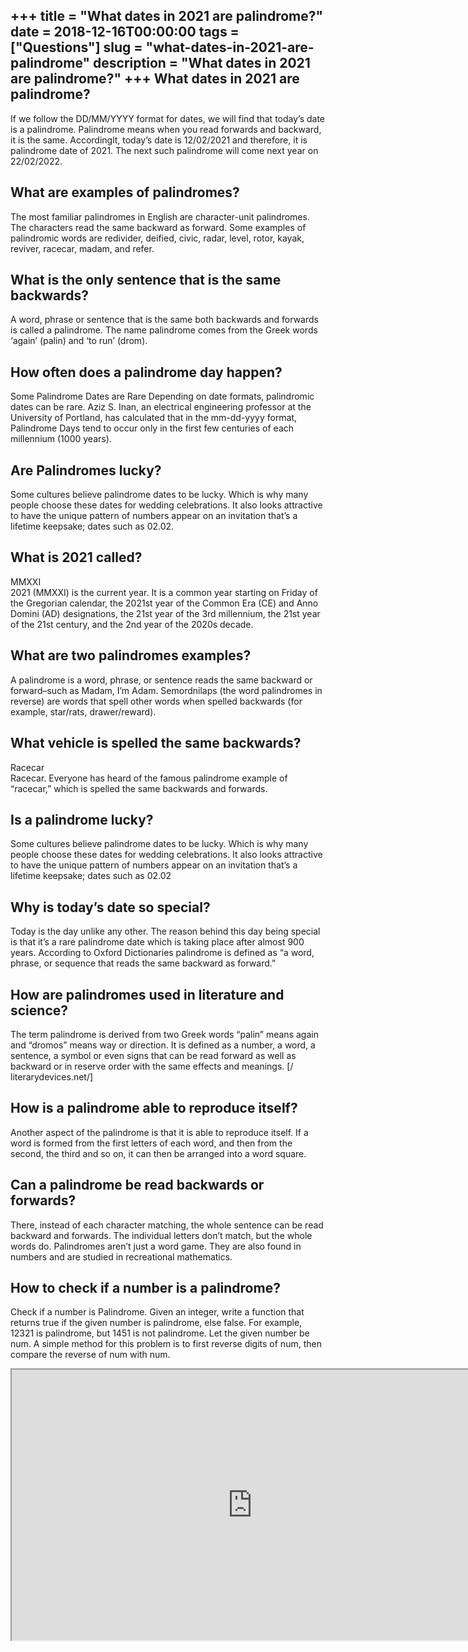 +++
title = "What dates in 2021 are palindrome?"
date = 2018-12-16T00:00:00
tags = ["Questions"]
slug = "what-dates-in-2021-are-palindrome"
description = "What dates in 2021 are palindrome?"
+++
What dates in 2021 are palindrome?
----------------------------------

If we follow the DD/MM/YYYY format for dates, we will find that today’s date is a palindrome. Palindrome means when you read forwards and backward, it is the same. Accordinglt, today’s date is 12/02/2021 and therefore, it is palindrome date of 2021. The next such palindrome will come next year on 22/02/2022.

What are examples of palindromes?
---------------------------------

The most familiar palindromes in English are character-unit palindromes. The characters read the same backward as forward. Some examples of palindromic words are redivider, deified, civic, radar, level, rotor, kayak, reviver, racecar, madam, and refer.

What is the only sentence that is the same backwards?
-----------------------------------------------------

A word, phrase or sentence that is the same both backwards and forwards is called a palindrome. The name palindrome comes from the Greek words ‘again’ (palin) and ‘to run’ (drom).

How often does a palindrome day happen?
---------------------------------------

Some Palindrome Dates are Rare Depending on date formats, palindromic dates can be rare. Aziz S. Inan, an electrical engineering professor at the University of Portland, has calculated that in the mm-dd-yyyy format, Palindrome Days tend to occur only in the first few centuries of each millennium (1000 years).

Are Palindromes lucky?
----------------------

Some cultures believe palindrome dates to be lucky. Which is why many people choose these dates for wedding celebrations. It also looks attractive to have the unique pattern of numbers appear on an invitation that’s a lifetime keepsake; dates such as 02.02.

What is 2021 called?
--------------------

MMXXI  
2021 (MMXXI) is the current year. It is a common year starting on Friday of the Gregorian calendar, the 2021st year of the Common Era (CE) and Anno Domini (AD) designations, the 21st year of the 3rd millennium, the 21st year of the 21st century, and the 2nd year of the 2020s decade.

What are two palindromes examples?
----------------------------------

A palindrome is a word, phrase, or sentence reads the same backward or forward–such as Madam, I’m Adam. Semordnilaps (the word palindromes in reverse) are words that spell other words when spelled backwards (for example, star/rats, drawer/reward).

What vehicle is spelled the same backwards?
-------------------------------------------

Racecar  
Racecar. Everyone has heard of the famous palindrome example of “racecar,” which is spelled the same backwards and forwards.

Is a palindrome lucky?
----------------------

Some cultures believe palindrome dates to be lucky. Which is why many people choose these dates for wedding celebrations. It also looks attractive to have the unique pattern of numbers appear on an invitation that’s a lifetime keepsake; dates such as 02.02

Why is today’s date so special?
-------------------------------

Today is the day unlike any other. The reason behind this day being special is that it’s a rare palindrome date which is taking place after almost 900 years. According to Oxford Dictionaries palindrome is defined as “a word, phrase, or sequence that reads the same backward as forward.”

How are palindromes used in literature and science?
---------------------------------------------------

The term palindrome is derived from two Greek words “palin” means again and “dromos” means way or direction. It is defined as a number, a word, a sentence, a symbol or even signs that can be read forward as well as backward or in reserve order with the same effects and meanings. \[/ literarydevices.net/\]

How is a palindrome able to reproduce itself?
---------------------------------------------

Another aspect of the palindrome is that it is able to reproduce itself. If a word is formed from the first letters of each word, and then from the second, the third and so on, it can then be arranged into a word square.

Can a palindrome be read backwards or forwards?
-----------------------------------------------

There, instead of each character matching, the whole sentence can be read backward and forwards. The individual letters don’t match, but the whole words do. Palindromes aren’t just a word game. They are also found in numbers and are studied in recreational mathematics.

How to check if a number is a palindrome?
-----------------------------------------

Check if a number is Palindrome. Given an integer, write a function that returns true if the given number is palindrome, else false. For example, 12321 is palindrome, but 1451 is not palindrome. Let the given number be num. A simple method for this problem is to first reverse digits of num, then compare the reverse of num with num.

<iframe allow="accelerometer; autoplay; clipboard-write; encrypted-media; gyroscope; picture-in-picture" allowfullscreen="" class="__youtube_prefs__  epyt-is-override  no-lazyload" data-no-lazy="1" data-origheight="433" data-origwidth="770" data-skipgform_ajax_framebjll="" height="433" id="_ytid_58743" loading="lazy" src="https://www.youtube.com/embed/xBPAGI8ygKk?enablejsapi=1&autoplay=0&cc_load_policy=0&cc_lang_pref=&iv_load_policy=1&loop=0&modestbranding=0&rel=1&fs=1&playsinline=0&autohide=2&theme=dark&color=red&controls=1&" title="YouTube player" width="770"></iframe>